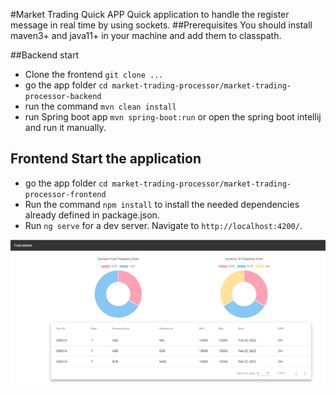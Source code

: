 #Market Trading Quick APP
Quick application to handle the register message in real time by using sockets.
##Prerequisites
You should install maven3+ and java11+ in your machine and add them to classpath.


##Backend start
* Clone the frontend `git clone ...`
* go the app folder `cd market-trading-processor/market-trading-processor-backend`
* run the command `mvn clean install`
* run Spring boot app `mvn spring-boot:run` or open the spring boot intellij and run it manually.
## Frontend Start the application
* go the app folder `cd market-trading-processor/market-trading-processor-frontend`
* Run the command `npm install` to install the needed dependencies already defined in package.json.
* Run `ng serve` for a dev server. Navigate to `http://localhost:4200/`.

![home page](market-trading-processor-frontend/src/assets/screenshots/dashboard.png)
